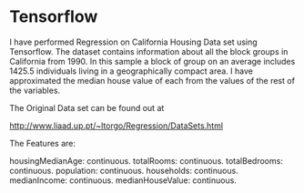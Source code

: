 # Tensorflow

I have performed Regression on California Housing Data set using Tensorflow. The dataset contains information about all the block groups in California from 1990. In this sample a block of group on an average includes 1425.5 individuals living in a geographically compact area. I have approximated the median house value of each from the values of the rest of the variables.

The Original Data set can be found out at 

http://www.liaad.up.pt/~ltorgo/Regression/DataSets.html


The Features are:

housingMedianAge: continuous. 
totalRooms: continuous. 
totalBedrooms: continuous. 
population: continuous. 
households: continuous. 
medianIncome: continuous. 
medianHouseValue: continuous.


